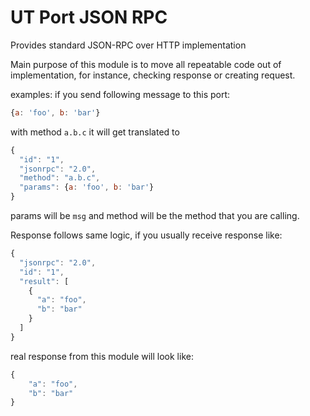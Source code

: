 # UT Port JSON RPC

Provides standard JSON-RPC over HTTP implementation

Main purpose of this module is to move all repeatable code out of implementation, for instance, checking response or creating request.

examples:
if you send following message to this port:
```javascript
{a: 'foo', b: 'bar'}
```
with method `a.b.c`
it will get translated to
```javascript
{
  "id": "1",
  "jsonrpc": "2.0",
  "method": "a.b.c",
  "params": {a: 'foo', b: 'bar'}
}
```
params will be `msg` and method will be the method that you are calling.

Response follows same logic, if you usually receive response like:

```javascript
{
  "jsonrpc": "2.0",
  "id": "1",
  "result": [
    {
      "a": "foo",
      "b": "bar"
    }
  ]
}
```
real response from this module will look like:

```javascript
{
    "a": "foo",
    "b": "bar"
}
```
